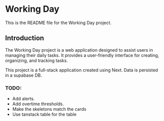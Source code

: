 # Working Day

This is the README file for the Working Day project.

## Introduction

The Working Day project is a web application designed to assist users in managing their daily tasks. It provides a user-friendly interface for creating, organizing, and tracking tasks.

This project is a full-stack application created using Next. Data is persisted in a supabase DB.

### TODO:

- Add alerts.
- Add overtime thresholds.
- Make the skeletons match the cards
- Use tanstack table for the table

